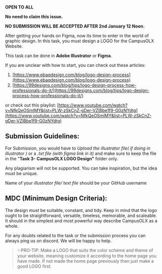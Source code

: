 **OPEN TO ALL**

**No need to claim this issue.** 

**NO SUBMISSION WILL BE ACCEPTED AFTER 2nd January 12 Noon.**

After getting your hands on Figma, now its time to enter in the world of graphic design. In this task, you must design a LOGO for the CampusOLX Website.

This task can be done in **Adobe Illustrator** or **Figma**.

If you are unclear with how to start, you can check out these articles:

1. [https://www.ebaqdesign.com/blog/logo-design-process](https://www.ebaqdesign.com/blog/logo-design-process)
2. [https://99designs.com/blog/tips/logo-design-process-how-professionals-do-it/](https://99designs.com/blog/tips/logo-design-process-how-professionals-do-it/)

or check out this playlist:
[https://www.youtube.com/watch?v=NfkQeOSmIMY&list=PLW-zSkCnZ-gDer-VZlBbe1f9-G0zNYdtg](https://www.youtube.com/watch?v=NfkQeOSmIMY&list=PLW-zSkCnZ-gDer-VZlBbe1f9-G0zNYdtg)

## Submission Guidelines:

For Submission, you would have to *Upload the illustrator file( if doing in illustrator )* or a *.txt file (with figma link in it)* and make sure to keep the file in the "**Task 3-** **CampusOLX LOGO Design”** folder only.

Any plagiarism will not be supported. You can take inspiration, but the idea must be unique.

Name of your *illustrator file/ text file* should be your GitHub username

## **MDC (Minimum Design Criteria):**

The design must be suitable, constant, and tidy. Keep in mind that the logo ought to be straightforward, versatile, timeless, memorable, and scaleable. It should in the simplest and most powerful way describe CampusOLX as a whole.

For any doubts related to the task or the submission process you can always ping us on discord. We will be happy to help.

> ✨PRO-TIP: Make a LOGO that suits the color scheme and theme of your website, meaning customize it according to the home page you have made. If not made the home page previously then just make a good LOGO first.
>